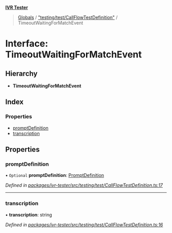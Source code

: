 **[IVR Tester](../README.md)**

> [Globals](../README.md) / ["testing/test/CallFlowTestDefinition"](../modules/_testing_test_callflowtestdefinition_.md) / TimeoutWaitingForMatchEvent

# Interface: TimeoutWaitingForMatchEvent

## Hierarchy

* **TimeoutWaitingForMatchEvent**

## Index

### Properties

* [promptDefinition](_testing_test_callflowtestdefinition_.timeoutwaitingformatchevent.md#promptdefinition)
* [transcription](_testing_test_callflowtestdefinition_.timeoutwaitingformatchevent.md#transcription)

## Properties

### promptDefinition

• `Optional` **promptDefinition**: [PromptDefinition](_testing_test_conditions_promptdefinition_.promptdefinition.md)

*Defined in [packages/ivr-tester/src/testing/test/CallFlowTestDefinition.ts:17](https://github.com/SketchingDev/ivr-tester/blob/8e8019a/packages/ivr-tester/src/testing/test/CallFlowTestDefinition.ts#L17)*

___

### transcription

•  **transcription**: string

*Defined in [packages/ivr-tester/src/testing/test/CallFlowTestDefinition.ts:16](https://github.com/SketchingDev/ivr-tester/blob/8e8019a/packages/ivr-tester/src/testing/test/CallFlowTestDefinition.ts#L16)*
